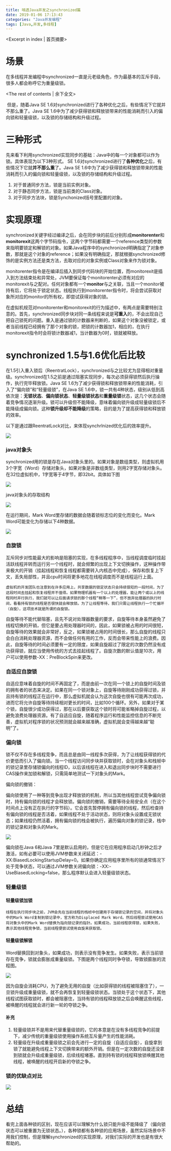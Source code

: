 ```yaml
---
title: 啃透Java并发之synchronized篇
date: 2019-01-06 17:13:43
categories: "Java并发编程"
tags: [Java,并发,多线程]
---
```


<Excerpt in index | 首页摘要> 

# 场景

​	在多线程并发编程中synchronized一直是元老级角色，作为最基本的互斥手段，很多人都会称呼它为重量级锁。

<!-- more -->
<The rest of contents | 余下全文>

​	但是，随着Java SE 1.6对synchronized进行了各种优化之后，有些情况下它就并不那么重了。Java SE 1.6中为了减少获得锁和释放锁带来的性能消耗而引入的偏向锁和轻量级锁，以及锁的存储结构和升级过程。	

# 三种形式

​	先来看下利用synchronized实现同步的基础：Java中的每一个对象都可以作为锁。具体表现为以下3种形式。 SE 1.6对synchronized进行了**各种优化**之后，有些情况下它就**并不那么重**了。Java SE 1.6中为了减少获得锁和释放锁带来的性能消耗而引入的偏向锁和轻量级锁，以及锁的存储结构和升级过程。

1. 对于普通同步方法，锁是当前实例对象。
2. 对于静态同步方法，锁是当前类的Class对象。
3. 对于同步方法块，锁是Synchonized括号里配置的对象。

# 实现原理

​	synchronized关键字经过编译之后，会在同步块的前后分别形成**monitorenter**和**monitorexit**这两个字节码指令，这两个字节码都需要一个reference类型的参数来指明要锁定和解锁的对象。如果Java程序中的synchronized明确指定了对象参数，那就是这个对象的reference；如果没有明确指定，那就根据synchronized修饰的是实例方法还是类方法，去取对应的对象实例或Class对象来作为锁对象。

​	monitorenter指令是在编译后插入到同步代码块的开始位置，而monitorexit是插入到方法结束处和异常处，JVM要保证每个monitorenter必须有对应的monitorexit与之配对。任何对象都有一个**monitor**与之关联，当且一个monitor被持有后，它将处于锁定状态。线程执行到monitorenter指令时，将会尝试获取对象所对应的monitor的所有权，即尝试获得对象的锁。

​    在虚拟机规范对monitorenter和monitorexit的行为描述中，有两点是需要特别注意的。首先，synchronized同步块对同一条线程来说是**可重入**的，不会出现自己把自己锁死的问题。重入是通过锁的计数器来判断的，如果这个对象没被锁定，或者当前线程已经拥有了那个对象的锁，把锁的计数器加1，相应的，在执行monitorexit指令时会将锁计数器减1，当计数器为0时，锁就被释放。

# synchronized  1.5与1.6优化后比较

​	在1.5引入重入锁后（ReentratLock），synchronized与之比较尤为显得相对重量级。synchronized在1.5之前是通过阻塞实现同步，每次必须获得锁然后执行操作，执行完毕释放锁。Java SE 1.6为了减少获得锁和释放锁带来的性能消耗，引入了“偏向锁”和“轻量级锁”，在Java SE 1.6中，锁一共有4种状态，级别从低到高依次是：**无锁状态**、**偏向锁状态**、**轻量级锁状态**和**重量级锁**状态，这几个状态会随着竞争情况逐渐升级。锁可以升级但不能降级，意味着偏向锁升级成轻量级锁后不能降级成偏向锁。这种**锁升级却不能降级**的策略，目的是为了提高获得锁和释放锁的效率。

以下是通过跟ReentratLock对比，来体现synchrlnized优化后的效率提升。

![](https://note.youdao.com/yws/api/personal/file/F3FCF06284A546319B2A221C849D8160?method=download&shareKey=535b51a38fc4d87ad186508d41acecba)

### java对象头

​	 synchronized用的锁是存在Java对象头里的。如果对象是数组类型，则虚拟机用3个字宽（Word）存储对象头，如果对象是非数组类型，则用2字宽存储对象头。在32位虚拟机中，1字宽等于4字节，即32bit。具体如下图

![](https://note.youdao.com/yws/api/personal/file/B5E03AFB41984EF6B6ED82EE7858CADA?method=download&shareKey=fb8e75d236242d46a6862f51fa1f61ec)

 java对象头的存取结构

![](https://note.youdao.com/yws/api/personal/file/FD9FC2F7B51D4F7FA65B6A04092A13CD?method=download&shareKey=acbd42755e2c33097fc0874e0285a21d)

在运行期间，Mark Word里存储的数据会随着锁标志位的变化而变化。Mark Word可能变化为存储以下4种数据。

![](https://note.youdao.com/yws/api/personal/file/CA427DB098FC4FE2B82B5428A9B4DBE0?method=download&shareKey=4216427949f86592255052be40e66816)

### 自旋锁

​	互斥同步对性能最大的影响是阻塞的实现，在多线程程序中，当线程调度临时挂起活跃线程并转而运行另一个线程时，就会频繁的出现上下文切换操作，这种操作带来极大的开销（挂起线程和恢复线程都需要转入内核态中完成），保存和恢复上下文，丢失局部性，并且cpu时间将更多地花在线程调度而不是线程运行上面。

 	虚拟机的开发团队也注意到在许多应用上，共享数据的锁定状态只会持续很短的一段时间，为了这段时间去挂起和恢复线程并不值得。如果物理机器有一个以上的处理器，能让两个或以上的线程同时并行执行，我们就可以让后面请求锁的那个线程“稍等一下”，但不放弃处理器的执行时间，看看持有锁的线程是否很快就会释放锁。为了让线程等待，我们只需让线程执行一个忙循环（自旋），这项技术就是所谓的自旋锁。

​	 自旋等待不能代替阻塞，且先不说对处理器数量的要求，自旋等待本身虽然避免了线程切换的开销，但它是要占用处理器时间的，因此，如果锁被占用的时间很短，自旋等待的效果就会非常好，反之，如果锁被占用的时间很长，那么自旋的线程只会白白消耗处理器资源，而不会做任何有用的工作，反而会带来性能上的浪费。因此，自旋等待的时间必须要有一定的限度，如果自旋超过了限定的次数仍然没有成功获得锁，就应当使用传统的方式去挂起线程了。自旋次数的默认值是10次，用户可以使用参数-XX：PreBlockSpin来更改。

### 自适应自旋锁

​	自适应意味着自旋的时间不再固定了，而是由前一次在同一个锁上的自旋时间及锁的拥有者的状态来决定。如果在同一个锁对象上，自旋等待刚刚成功获得过锁，并且持有锁的线程正在运行中，那么虚拟机就会认为这次自旋也很有可能再次成功，进而它将允许自旋等待持续相对更长的时间，比如100个循环。另外，如果对于某个锁，自旋很少成功获得过，那在以后要获取这个锁时将可能省略掉自旋过程，以避免浪费处理器资源。有了自适应自旋，随着程序运行和性能监控信息的不断完善，虚拟机对程序锁的状况预测就会越来越准确，虚拟机就会变得越来越“聪明”了。

### 偏向锁

​	锁不仅不存在多线程竞争，而且总是由同一线程多次获得，为了让线程获得锁的代价更低而引入了偏向锁。当一个线程访问同步块并获取锁时，会在对象头和栈帧中的锁记录里存储锁偏向的线程ID，以后该线程在进入和退出同步块时不需要进行CAS操作来加锁和解锁，只需简单地测试一下对象头的Mark。

偏向锁的撤销：

​	偏向锁使用了一种等到竞争出现才释放锁的机制，所以当其他线程尝试竞争偏向锁时，持有偏向锁的线程才会释放锁。偏向锁的撤销，需要等待全局安全点（在这个时间点上没有正在执行的字节码）。它会首先暂停拥有偏向锁的线程，然后检查持有偏向锁的线程是否活着，如果线程不处于活动状态，则将对象头设置成无锁状态；如果线程仍然活着，拥有偏向锁的栈会被执行，遍历偏向对象的锁记录，栈中的锁记录和对象头的Mark。



![](https://note.youdao.com/yws/api/personal/file/3008F51EE46C4F99B97F682415882E8B?method=download&shareKey=62f1b3f290919d0fd0ad53b150d311cb)

偏向锁在Java 6和Java 7里是默认启用的，但是它在应用程序启动几秒钟之后才激活，如有必要可以使用JVM参数来关闭延迟：-XX:BiasedLockingStartupDelay=0。如果你确定应用程序里所有的锁通常情况下处于竞争状态，可以通过JVM参数关闭偏向锁：-XX:-UseBiasedLocking=false，那么程序默认会进入轻量级锁状态。

### 轻量级锁

#### 轻量级锁加锁

 	线程在执行同步块之前，JVM会先在当前线程的栈桢中创建用于存储锁记录的空间，并将对象头中的Mark Word复制到锁记录中，官方称为Displaced Mark Word。然后线程尝试使用CAS将对象头中的Mark Word替换为指向锁记录的指针。如果成功，当前线程获得锁，如果失败，表示其他线程竞争锁，当前线程便尝试使用自旋来获取锁。

#### 轻量级锁解锁

​	Word替换回到对象头，如果成功，则表示没有竞争发生。如果失败，表示当前锁存在竞争，锁就会膨胀成重量级锁。下图是两个线程同时争夺锁，导致锁膨胀的流程图。

![](https://note.youdao.com/yws/api/personal/file/9D14CE5A77DE4AFD86CF02066EB4C2CD?method=download&shareKey=fc0059533f96bdf61bfbabb68a1d1174)

因为自旋会消耗CPU，为了避免无用的自旋（比如获得锁的线程被阻塞住了），一旦锁升级成重量级锁，就不会再恢复到轻量级锁状态。当锁处于这个状态下，其他线程试图获取锁时，都会被阻塞住，当持有锁的线程释放锁之后会唤醒这些线程，被唤醒的线程就会进行新一轮的夺锁之争。

#### 补充

1. 轻量级锁并不是用来代替重量级锁的，它的本意是在没有多线程竞争的前提下，减少传统的重量级锁使用操作系统互斥量产生的性能消耗。
2. 轻量级在升级成重量级锁之前会先进行一定的自旋（自适应自旋），自旋拿到锁了就能避免线程上下文切换带来的额外开销。但是在一定次数的自旋还没拿到锁就会升级成重量级锁，后续线程堵塞。直到持有锁的线程释放锁唤醒其他线程，被唤醒的线程开启新的夺锁之争。

### 锁的优缺点对比

![](https://note.youdao.com/yws/api/personal/file/49197DF4552F4F71925C170CF20722AA?method=download&shareKey=f9673a97f495f7a06201dba8447111d6)

# 总结

​	看完上面各种锁的区别，现在应该可以理解为什么锁只能升级不能降级了（偏向锁状态可以被重置为无锁状态。），各种锁都有各种锁的应用场景，虽然实际场景中不用我们控制，但是理解synchronized的实现原理，对我们实际的开发也是有很大帮助的。